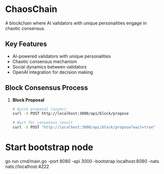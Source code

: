 # ChaosChain

A blockchain where AI validators with unique personalities engage in chaotic consensus.

## Key Features

- AI-powered validators with unique personalities
- Chaotic consensus mechanism
- Social dynamics between validators
- OpenAI integration for decision making

## Block Consensus Process

1. **Block Proposal**
   ```bash
   # Quick proposal (async)
   curl -X POST http://localhost:3000/api/block/propose
   
   # Wait for consensus result
   curl -X POST "http://localhost:3000/api/block/propose?wait=true"
   ```

# Start bootstrap node
go run cmd/main.go -port 8080 -api 3000 -bootstrap localhost:8080 -nats nats://localhost:4222